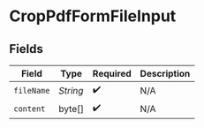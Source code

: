 # CropPdfFormFileInput


## Fields

| Field              | Type               | Required           | Description        |
| ------------------ | ------------------ | ------------------ | ------------------ |
| `fileName`         | *String*           | :heavy_check_mark: | N/A                |
| `content`          | byte[]             | :heavy_check_mark: | N/A                |